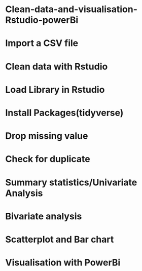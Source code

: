 # Clean-data-and-visualisation-Rstudio-powerBi
# Import a CSV file 
# Clean data with Rstudio
# Load Library in Rstudio
# Install Packages(tidyverse)
# Drop missing value
# Check for duplicate
# Summary statistics/Univariate Analysis
# Bivariate analysis
# Scatterplot and Bar chart
# Visualisation with PowerBi  
